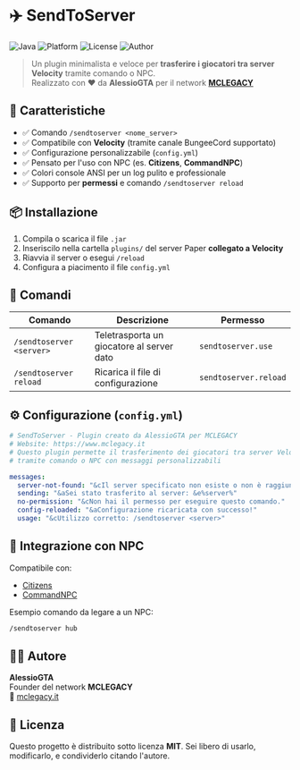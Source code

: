 # ✈️ SendToServer
![Java](https://img.shields.io/badge/Java-17-blue.svg)
![Platform](https://img.shields.io/badge/Platform-Paper--Velocity-orange)
![License](https://img.shields.io/badge/License-MIT-brightgreen)
![Author](https://img.shields.io/badge/Made%20by-AlessioGTA-blueviolet)

> Un plugin minimalista e veloce per **trasferire i giocatori tra server Velocity** tramite comando o NPC.  
> Realizzato con ❤️ da **AlessioGTA** per il network **[MCLEGACY](https://www.mclegacy.it)**

## 📌 Caratteristiche
- ✅ Comando `/sendtoserver <nome_server>`
- ✅ Compatibile con **Velocity** (tramite canale BungeeCord supportato)
- ✅ Configurazione personalizzabile (`config.yml`)
- ✅ Pensato per l'uso con NPC (es. **Citizens**, **CommandNPC**)
- ✅ Colori console ANSI per un log pulito e professionale
- ✅ Supporto per **permessi** e comando `/sendtoserver reload`

## 📦 Installazione
1. Compila o scarica il file `.jar`
2. Inseriscilo nella cartella `plugins/` del server Paper **collegato a Velocity**
3. Riavvia il server o esegui `/reload`
4. Configura a piacimento il file `config.yml`

## 🧪 Comandi
| Comando                       | Descrizione                                  | Permesso                       |
|------------------------------|----------------------------------------------|--------------------------------|
| `/sendtoserver <server>`     | Teletrasporta un giocatore al server dato    | `sendtoserver.use`             |
| `/sendtoserver reload`       | Ricarica il file di configurazione           | `sendtoserver.reload`          |

## ⚙️ Configurazione (`config.yml`)
```yaml
# SendToServer - Plugin creato da AlessioGTA per MCLEGACY
# Website: https://www.mclegacy.it
# Questo plugin permette il trasferimento dei giocatori tra server Velocity
# tramite comando o NPC con messaggi personalizzabili

messages:
  server-not-found: "&cIl server specificato non esiste o non è raggiungibile."
  sending: "&aSei stato trasferito al server: &e%server%"
  no-permission: "&cNon hai il permesso per eseguire questo comando."
  config-reloaded: "&aConfigurazione ricaricata con successo!"
  usage: "&cUtilizzo corretto: /sendtoserver <server>"
```

## 🤖 Integrazione con NPC
Compatibile con:
- [Citizens](https://www.spigotmc.org/resources/citizens.13811/)
- [CommandNPC](https://www.spigotmc.org/resources/command-npc.302/)

Esempio comando da legare a un NPC:
```bash
/sendtoserver hub
```

## 🧑‍💻 Autore
**AlessioGTA**  
Founder del network **MCLEGACY**  
📍 [mclegacy.it](https://www.mclegacy.it)

## 📜 Licenza
Questo progetto è distribuito sotto licenza **MIT**. Sei libero di usarlo, modificarlo, e condividerlo citando l'autore.
